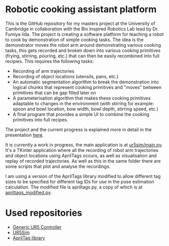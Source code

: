 # Robotic cooking assistant platform

This is the GitHub repository for my masters project at the University of Cambridge in collaboration with the Bio Inspired Robotics Lab lead by Dr. Fumiya Iida. The project is creating a software platform for teaching a robot to cook by demonstration of simple cooking tasks. The idea is the demonstrator moves the robot arm around demonstrating various cooking tasks, this gets recorded and broken down into various cooking primitives (frying, stirring, pouring, etc.) that can then be easily recombined into full recipies. This requires the following tasks:
* Recording of arm trajectories
* Recording of object locations (utensils, pans, etc.)
* An automatic segmentation algorithm to break the demonstration into logical chunks that represent cooking primitives and "moves" between primitives that can be gap filled later on
* A parameterisation algorithm that makes these cooking primitives adaptable to changes in the environment (with stirring for example: spoon and bowl location, bow width, bowl depth, stirring speed, etc.)
* A final program that provides a simple UI to combine the cooking primitives into full recipes.

The project and the current progress is explained more in detail in the presentation [here](https://docs.google.com/presentation/d/1jZk1TQn-gURfQ-hPvTw2JTkabvs3-6zpy5akpkEdTEU/edit?usp=sharing).

It is currently a work in progress, the main application is at [ur5sim/main.py](ur5sim/main.py). It's a TKinter application where all the recording of robot arm trajectories and object locations using AprilTags occurs, as well as visualisation and replay of recorded trajectories. As well as this in the same folder there are some scripts that plot and analyse the recordings.

I am using a version of the AprilTags library modified to allow different tag sizes to be specified for different tag IDs for use in the pose estimation calculation. The modified file is apriltags.py, a copy of which is at [apriltags_modified.py](apriltags_modified.py).

# Used repositories
* [Generic UR5 Controller](https://github.com/kg398/Generic_ur5_controller)
* [UR5Sim](https://bitbucket.org/lucascimeca/ur5sim/src/master/)
* [AprilTag library](https://github.com/duckietown/lib-dt-apriltags)